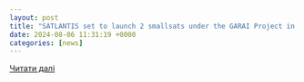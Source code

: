 ```yaml
---
layout: post
title: "SATLANTIS set to launch 2 smallsats under the GARAI Project in partnership with OHB Sweden – SatNews"
date: 2024-08-06 11:31:19 +0000
categories: [news]
---
```


[Читати далі](https://news.satnews.com/2024/08/06/satlantis-set-to-launch-2-smallsats-under-the-garai-project-in-partnership-with-ohb-sweden/)
